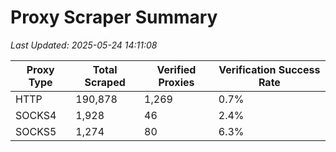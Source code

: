 # Proxy Scraper Summary

_Last Updated: 2025-05-24 14:11:08_

| Proxy Type | Total Scraped | Verified Proxies | Verification Success Rate |
|------------|--------------|------------------|--------------------------|
| HTTP | 190,878 | 1,269 | 0.7% |
| SOCKS4 | 1,928 | 46 | 2.4% |
| SOCKS5 | 1,274 | 80 | 6.3% |
